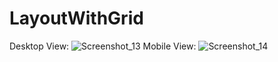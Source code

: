 # LayoutWithGrid
Desktop View:
![Screenshot_13](https://user-images.githubusercontent.com/37295674/173884772-28b329e5-d743-4c91-a128-36ef8dcb2a61.png)
Mobile View:
![Screenshot_14](https://user-images.githubusercontent.com/37295674/173884809-59a18112-6d22-489f-9d3d-d37989d030c5.png)
